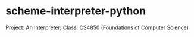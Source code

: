 # scheme-interpreter-python
Project: An Interpreter; Class: CS4850 (Foundations of Computer Science)

